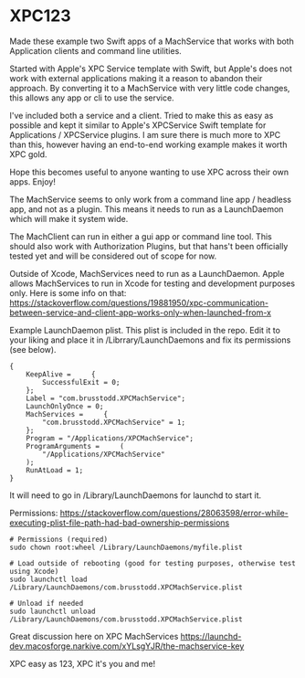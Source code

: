 # XPC123

Made these example two Swift apps of a MachService that works with both Application clients and command line utilities. 

Started with Apple's XPC Service template with Swift, but Apple's does not work with external applications making it a reason to abandon their approach. By converting it to a MachService with very little code changes, this allows any app or cli to use the service.

I've included both a service and a client. Tried to make this as easy as possible and kept it similar to Apple's XPCService Swift template for Applications / XPCService plugins. I am sure there is much more to XPC than this, however having an end-to-end working example makes it worth XPC gold.

Hope this becomes useful to anyone wanting to use XPC across their own apps. Enjoy!

The MachService seems to only work from a command line app / headless app, and not as a plugin. This means it needs to run as a LaunchDaemon which will make it system wide.

The MachClient can run in either a gui app or command line tool. This should also work with Authorization Plugins, but that hans't been officially tested yet and will be considered out of scope for now.

Outside of Xcode, MachServices need to run as a LaunchDaemon. Apple allows MachServices to run in Xcode for testing and development purposes only. Here is some info on that: https://stackoverflow.com/questions/19881950/xpc-communication-between-service-and-client-app-works-only-when-launched-from-x

Example LaunchDaemon plist. This plist is included in the repo. Edit it to your liking and place it in /Librrary/LaunchDaemons and fix its permissions (see below). 

```
{
    KeepAlive =     {
        SuccessfulExit = 0;
    };
    Label = "com.brusstodd.XPCMachService";
    LaunchOnlyOnce = 0;
    MachServices =     {
        "com.brusstodd.XPCMachService" = 1;
    };
    Program = "/Applications/XPCMachService";
    ProgramArguments =     (
        "/Applications/XPCMachService"
    );
    RunAtLoad = 1;
}
```


It will need to go in /Library/LaunchDaemons for launchd to start it. 

Permissions:
https://stackoverflow.com/questions/28063598/error-while-executing-plist-file-path-had-bad-ownership-permissions

```
# Permissions (required)
sudo chown root:wheel /Library/LaunchDaemons/myfile.plist

# Load outside of rebooting (good for testing purposes, otherwise test using Xcode)
sudo launchctl load /Library/LaunchDaemons/com.brusstodd.XPCMachService.plist

# Unload if needed 
sudo launchctl unload /Library/LaunchDaemons/com.brusstodd.XPCMachService.plist
```

Great discussion here on XPC MachServices
https://launchd-dev.macosforge.narkive.com/xYLsgYJR/the-machservice-key

XPC easy as 123, XPC it's you and me!


